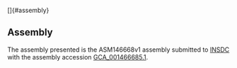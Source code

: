 []{#assembly}

Assembly
--------

The assembly presented is the ASM146668v1 assembly submitted to
[INSDC](http://www.insdc.org) with the assembly accession
[GCA\_001466685.1](http://www.ebi.ac.uk/ena/data/view/GCA_001466685.1).
